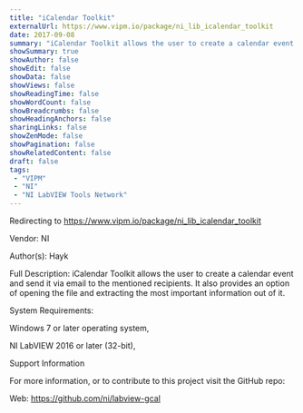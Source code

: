 ```yaml
---
title: "iCalendar Toolkit"
externalUrl: https://www.vipm.io/package/ni_lib_icalendar_toolkit
date: 2017-09-08
summary: "iCalendar Toolkit allows the user to create a calendar event and send it via email to the mentioned recipients."
showSummary: true
showAuthor: false
showEdit: false
showData: false
showViews: false
showReadingTime: false
showWordCount: false
showBreadcrumbs: false
showHeadingAnchors: false
sharingLinks: false
showZenMode: false
showPagination: false
showRelatedContent: false
draft: false
tags:
 - "VIPM"
 - "NI"
 - "NI LabVIEW Tools Network"
---
```


Redirecting to https://www.vipm.io/package/ni_lib_icalendar_toolkit

Vendor: NI

Author(s): Hayk
 
Full Description:
iCalendar Toolkit allows the user to create a calendar event and send it via email to the mentioned recipients. It also provides an option of opening the file and extracting the most important information out of it.

System Requirements: 

Windows 7 or later operating system,

NI LabVIEW 2016 or later (32-bit), 

Support Information

 For more information, or to contribute to this project visit the GitHub repo:

Web: https://github.com/ni/labview-gcal